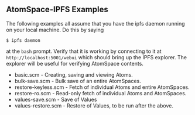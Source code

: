 
AtomSpace-IPFS Examples
-----------------------
The following examples all assume that you have the ipfs daemon
running on your local machine.  Do this by saying
```
$ ipfs daemon
```
at the `bash` prompt. Verify that it is working by connecting to it at
`http://localhost:5001/webui` which should bring up the IPFS explorer.
The explorer will be useful for verifying AtomSpace contents.

* basic.scm       - Creating, saving and viewing Atoms.
* bulk-save.scm   - Bulk save of an entire AtomSpaces.
* restore-keyless.scm - Fetch of individual Atoms and entire AtomSpaces.
* restore-ro.scm      - Read-only fetch of individual Atoms and AtomSpaces.
* values-save.scm     - Save of Values
* values-restore.scm  - Restore of Values, to be run after the above.
